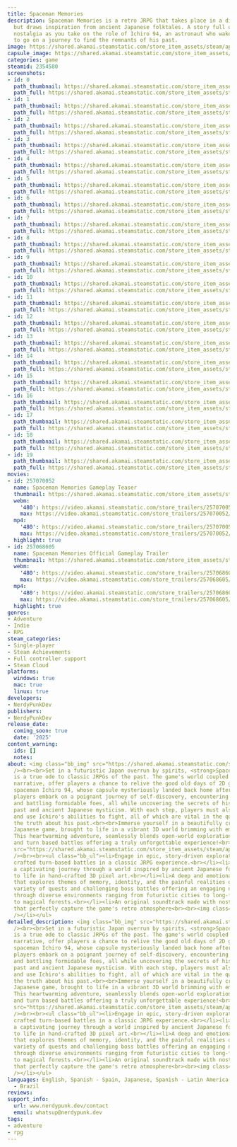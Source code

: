 ```yaml
---
title: Spaceman Memories
description: Spaceman Memories is a retro JRPG that takes place in a distant future
  but draws inspiration from ancient Japanese folktales. A story full of wonder and
  nostalgia as you take on the role of Ichiro 94, an astronaut who wakes up from hypersleep
  to go on a journey to find the remnants of his past.
image: https://shared.akamai.steamstatic.com/store_item_assets/steam/apps/2354580/header.jpg?t=1733851480
capsule_image: https://shared.akamai.steamstatic.com/store_item_assets/steam/apps/2354580/7a4167a97a61cd8d9ec7d6f8749dba3d2b056f0b/capsule_231x87.jpg?t=1733851480
categories: game
steamid: 2354580
screenshots:
- id: 0
  path_thumbnail: https://shared.akamai.steamstatic.com/store_item_assets/steam/apps/2354580/ss_eab25290d5b5d82d0a207656461c1425a45d7821.600x338.jpg?t=1733851480
  path_full: https://shared.akamai.steamstatic.com/store_item_assets/steam/apps/2354580/ss_eab25290d5b5d82d0a207656461c1425a45d7821.1920x1080.jpg?t=1733851480
- id: 1
  path_thumbnail: https://shared.akamai.steamstatic.com/store_item_assets/steam/apps/2354580/ss_bc248d37a7233b7f03e32f1249dfd483c4896ddf.600x338.jpg?t=1733851480
  path_full: https://shared.akamai.steamstatic.com/store_item_assets/steam/apps/2354580/ss_bc248d37a7233b7f03e32f1249dfd483c4896ddf.1920x1080.jpg?t=1733851480
- id: 2
  path_thumbnail: https://shared.akamai.steamstatic.com/store_item_assets/steam/apps/2354580/ss_dbef8daefbf25f47b09078da61991ca74bf6d635.600x338.jpg?t=1733851480
  path_full: https://shared.akamai.steamstatic.com/store_item_assets/steam/apps/2354580/ss_dbef8daefbf25f47b09078da61991ca74bf6d635.1920x1080.jpg?t=1733851480
- id: 3
  path_thumbnail: https://shared.akamai.steamstatic.com/store_item_assets/steam/apps/2354580/ss_b0a17a5045c66e0de87d19cbc454719e0686799d.600x338.jpg?t=1733851480
  path_full: https://shared.akamai.steamstatic.com/store_item_assets/steam/apps/2354580/ss_b0a17a5045c66e0de87d19cbc454719e0686799d.1920x1080.jpg?t=1733851480
- id: 4
  path_thumbnail: https://shared.akamai.steamstatic.com/store_item_assets/steam/apps/2354580/ss_fe4b54d4c3e8554872217b9dd01efae4862598f7.600x338.jpg?t=1733851480
  path_full: https://shared.akamai.steamstatic.com/store_item_assets/steam/apps/2354580/ss_fe4b54d4c3e8554872217b9dd01efae4862598f7.1920x1080.jpg?t=1733851480
- id: 5
  path_thumbnail: https://shared.akamai.steamstatic.com/store_item_assets/steam/apps/2354580/ss_2d77e0ae06e35a448b79af4347cabf4a3961cc12.600x338.jpg?t=1733851480
  path_full: https://shared.akamai.steamstatic.com/store_item_assets/steam/apps/2354580/ss_2d77e0ae06e35a448b79af4347cabf4a3961cc12.1920x1080.jpg?t=1733851480
- id: 6
  path_thumbnail: https://shared.akamai.steamstatic.com/store_item_assets/steam/apps/2354580/ss_a3b285ffaadc515df5e1d11e777a4877c58bb441.600x338.jpg?t=1733851480
  path_full: https://shared.akamai.steamstatic.com/store_item_assets/steam/apps/2354580/ss_a3b285ffaadc515df5e1d11e777a4877c58bb441.1920x1080.jpg?t=1733851480
- id: 7
  path_thumbnail: https://shared.akamai.steamstatic.com/store_item_assets/steam/apps/2354580/ss_b433d62d847b11889732e2dda789818332d3fa9b.600x338.jpg?t=1733851480
  path_full: https://shared.akamai.steamstatic.com/store_item_assets/steam/apps/2354580/ss_b433d62d847b11889732e2dda789818332d3fa9b.1920x1080.jpg?t=1733851480
- id: 8
  path_thumbnail: https://shared.akamai.steamstatic.com/store_item_assets/steam/apps/2354580/ss_f9be243c7efeb2403625035184632d5306974b6b.600x338.jpg?t=1733851480
  path_full: https://shared.akamai.steamstatic.com/store_item_assets/steam/apps/2354580/ss_f9be243c7efeb2403625035184632d5306974b6b.1920x1080.jpg?t=1733851480
- id: 9
  path_thumbnail: https://shared.akamai.steamstatic.com/store_item_assets/steam/apps/2354580/ss_5a3bb0ae4f7d91cd97969a473132a730849373fb.600x338.jpg?t=1733851480
  path_full: https://shared.akamai.steamstatic.com/store_item_assets/steam/apps/2354580/ss_5a3bb0ae4f7d91cd97969a473132a730849373fb.1920x1080.jpg?t=1733851480
- id: 10
  path_thumbnail: https://shared.akamai.steamstatic.com/store_item_assets/steam/apps/2354580/ss_d3b0aedcd206146586a3125e954e3fd1f63a9152.600x338.jpg?t=1733851480
  path_full: https://shared.akamai.steamstatic.com/store_item_assets/steam/apps/2354580/ss_d3b0aedcd206146586a3125e954e3fd1f63a9152.1920x1080.jpg?t=1733851480
- id: 11
  path_thumbnail: https://shared.akamai.steamstatic.com/store_item_assets/steam/apps/2354580/ss_d69f715ba5b340d616e2f929a4e9a7a3c1bb7ad1.600x338.jpg?t=1733851480
  path_full: https://shared.akamai.steamstatic.com/store_item_assets/steam/apps/2354580/ss_d69f715ba5b340d616e2f929a4e9a7a3c1bb7ad1.1920x1080.jpg?t=1733851480
- id: 12
  path_thumbnail: https://shared.akamai.steamstatic.com/store_item_assets/steam/apps/2354580/ss_b9e5e228c3e226935d93216b370602e33cae0537.600x338.jpg?t=1733851480
  path_full: https://shared.akamai.steamstatic.com/store_item_assets/steam/apps/2354580/ss_b9e5e228c3e226935d93216b370602e33cae0537.1920x1080.jpg?t=1733851480
- id: 13
  path_thumbnail: https://shared.akamai.steamstatic.com/store_item_assets/steam/apps/2354580/ss_ebe9014f8319b0aee4aff950f6f0bf5ba84561f6.600x338.jpg?t=1733851480
  path_full: https://shared.akamai.steamstatic.com/store_item_assets/steam/apps/2354580/ss_ebe9014f8319b0aee4aff950f6f0bf5ba84561f6.1920x1080.jpg?t=1733851480
- id: 14
  path_thumbnail: https://shared.akamai.steamstatic.com/store_item_assets/steam/apps/2354580/ss_c8f62844b83391f2aa685fda5486c458b5f35ae8.600x338.jpg?t=1733851480
  path_full: https://shared.akamai.steamstatic.com/store_item_assets/steam/apps/2354580/ss_c8f62844b83391f2aa685fda5486c458b5f35ae8.1920x1080.jpg?t=1733851480
- id: 15
  path_thumbnail: https://shared.akamai.steamstatic.com/store_item_assets/steam/apps/2354580/ss_58d01ee8772f83a119c2d316f992d8e20a0c465e.600x338.jpg?t=1733851480
  path_full: https://shared.akamai.steamstatic.com/store_item_assets/steam/apps/2354580/ss_58d01ee8772f83a119c2d316f992d8e20a0c465e.1920x1080.jpg?t=1733851480
- id: 16
  path_thumbnail: https://shared.akamai.steamstatic.com/store_item_assets/steam/apps/2354580/ss_72195bbecb8e617e6d7eec86efce1cf8d5f6944a.600x338.jpg?t=1733851480
  path_full: https://shared.akamai.steamstatic.com/store_item_assets/steam/apps/2354580/ss_72195bbecb8e617e6d7eec86efce1cf8d5f6944a.1920x1080.jpg?t=1733851480
- id: 17
  path_thumbnail: https://shared.akamai.steamstatic.com/store_item_assets/steam/apps/2354580/ss_3350986762623a2275b70e1baf5fb9839b6afbbb.600x338.jpg?t=1733851480
  path_full: https://shared.akamai.steamstatic.com/store_item_assets/steam/apps/2354580/ss_3350986762623a2275b70e1baf5fb9839b6afbbb.1920x1080.jpg?t=1733851480
- id: 18
  path_thumbnail: https://shared.akamai.steamstatic.com/store_item_assets/steam/apps/2354580/ss_df2a4b25ef034e21c0edd7df1414b3e4dec9558f.600x338.jpg?t=1733851480
  path_full: https://shared.akamai.steamstatic.com/store_item_assets/steam/apps/2354580/ss_df2a4b25ef034e21c0edd7df1414b3e4dec9558f.1920x1080.jpg?t=1733851480
- id: 19
  path_thumbnail: https://shared.akamai.steamstatic.com/store_item_assets/steam/apps/2354580/ss_a17e59bb96e73020fe009417bd909793d8455c85.600x338.jpg?t=1733851480
  path_full: https://shared.akamai.steamstatic.com/store_item_assets/steam/apps/2354580/ss_a17e59bb96e73020fe009417bd909793d8455c85.1920x1080.jpg?t=1733851480
movies:
- id: 257070052
  name: Spaceman Memories Gameplay Teaser
  thumbnail: https://shared.akamai.steamstatic.com/store_item_assets/steam/apps/257070052/bd42514a4e6380c1239e6c0d5ccf3c15abe8a681/movie_600x337.jpg?t=1730401449
  webm:
    '480': https://video.akamai.steamstatic.com/store_trailers/257070052/movie480_vp9.webm?t=1730401449
    max: https://video.akamai.steamstatic.com/store_trailers/257070052/movie_max_vp9.webm?t=1730401449
  mp4:
    '480': https://video.akamai.steamstatic.com/store_trailers/257070052/movie480.mp4?t=1730401449
    max: https://video.akamai.steamstatic.com/store_trailers/257070052/movie_max.mp4?t=1730401449
  highlight: true
- id: 257068605
  name: Spaceman Memories Official Gameplay Trailer
  thumbnail: https://shared.akamai.steamstatic.com/store_item_assets/steam/apps/257068605/fa25875df251edff71e79dacc8b8df8ee9662fc5/movie_600x337.jpg?t=1729950953
  webm:
    '480': https://video.akamai.steamstatic.com/store_trailers/257068605/movie480_vp9.webm?t=1729950953
    max: https://video.akamai.steamstatic.com/store_trailers/257068605/movie_max_vp9.webm?t=1729950953
  mp4:
    '480': https://video.akamai.steamstatic.com/store_trailers/257068605/movie480.mp4?t=1729950953
    max: https://video.akamai.steamstatic.com/store_trailers/257068605/movie_max.mp4?t=1729950953
  highlight: true
genres:
- Adventure
- Indie
- RPG
steam_categories:
- Single-player
- Steam Achievements
- Full controller support
- Steam Cloud
platforms:
  windows: true
  mac: true
  linux: true
developers:
- NerdyPunkDev
publishers:
- NerdyPunkDev
release_date:
  coming_soon: true
  date: '2025'
content_warning:
  ids: []
  notes:
about: <img class="bb_img" src="https://shared.akamai.steamstatic.com/store_item_assets/steam/apps/2354580/extras/intro.gif?t=1733851480"
  /><br><br>Set in a futuristic Japan overrun by spirits, <strong>Spaceman Memories</strong>
  is a true ode to classic JRPGs of the past. The game's world coupled with its heartwarming
  narrative, offer players a chance to relive the good old days of 2D gaming. As the
  spaceman Ichiro 94, whose capsule mysteriously landed back home after a space mission,
  players embark on a poignant journey of self-discovery, encountering strange creatures,
  and battling formidable foes, all while uncovering the secrets of his forgotten
  past and ancient Japanese mysticism. With each step, players must also solve puzzles
  and use Ichiro's abilities to fight, all of which are vital in the quest to uncover
  the truth about his past.<br><br>Immerse yourself in a beautifully crafted retro
  Japanese game, brought to life in a vibrant 3D world brimming with emotion and nostalgia.
  This heartwarming adventure, seamlessly blends open-world exploration with puzzles
  and turn based battles offering a truly unforgettable experience!<br><br><img class="bb_img"
  src="https://shared.akamai.steamstatic.com/store_item_assets/steam/apps/2354580/extras/battles.gif?t=1733851480"
  /><br><br><ul class="bb_ul"><li>Engage in epic, story-driven exploration and masterfully
  crafted turn-based battles in a classic JRPG experience.<br></li><li>Experience
  a captivating journey through a world inspired by ancient Japanese folklore, brought
  to life in hand-crafted 3D pixel art.<br></li><li>A deep and emotional storyline
  that explores themes of memory, identity, and the painful realities of loss.<br></li><li>A
  variety of quests and challenging boss battles offering an engaging nostalgic experience<br></li><li>Travel
  through diverse environments ranging from futuristic cities to long-forgotten dungeons
  to magical forests.<br></li><li>An original soundtrack made with nostalgic synths
  that perfectly capture the game's retro atmosphere<br><br><img class="bb_img" src="https://shared.akamai.steamstatic.com/store_item_assets/steam/apps/2354580/extras/puzzles.gif?t=1733851480"
  /></li></ul>
detailed_description: <img class="bb_img" src="https://shared.akamai.steamstatic.com/store_item_assets/steam/apps/2354580/extras/intro.gif?t=1733851480"
  /><br><br>Set in a futuristic Japan overrun by spirits, <strong>Spaceman Memories</strong>
  is a true ode to classic JRPGs of the past. The game's world coupled with its heartwarming
  narrative, offer players a chance to relive the good old days of 2D gaming. As the
  spaceman Ichiro 94, whose capsule mysteriously landed back home after a space mission,
  players embark on a poignant journey of self-discovery, encountering strange creatures,
  and battling formidable foes, all while uncovering the secrets of his forgotten
  past and ancient Japanese mysticism. With each step, players must also solve puzzles
  and use Ichiro's abilities to fight, all of which are vital in the quest to uncover
  the truth about his past.<br><br>Immerse yourself in a beautifully crafted retro
  Japanese game, brought to life in a vibrant 3D world brimming with emotion and nostalgia.
  This heartwarming adventure, seamlessly blends open-world exploration with puzzles
  and turn based battles offering a truly unforgettable experience!<br><br><img class="bb_img"
  src="https://shared.akamai.steamstatic.com/store_item_assets/steam/apps/2354580/extras/battles.gif?t=1733851480"
  /><br><br><ul class="bb_ul"><li>Engage in epic, story-driven exploration and masterfully
  crafted turn-based battles in a classic JRPG experience.<br></li><li>Experience
  a captivating journey through a world inspired by ancient Japanese folklore, brought
  to life in hand-crafted 3D pixel art.<br></li><li>A deep and emotional storyline
  that explores themes of memory, identity, and the painful realities of loss.<br></li><li>A
  variety of quests and challenging boss battles offering an engaging nostalgic experience<br></li><li>Travel
  through diverse environments ranging from futuristic cities to long-forgotten dungeons
  to magical forests.<br></li><li>An original soundtrack made with nostalgic synths
  that perfectly capture the game's retro atmosphere<br><br><img class="bb_img" src="https://shared.akamai.steamstatic.com/store_item_assets/steam/apps/2354580/extras/puzzles.gif?t=1733851480"
  /></li></ul>
languages: English, Spanish - Spain, Japanese, Spanish - Latin America, Portuguese
  - Brazil
reviews:
support_info:
  url: www.nerdypunk.dev/contact
  email: whatsup@nerdypunk.dev
tags:
- adventure
- rpg
---
```


